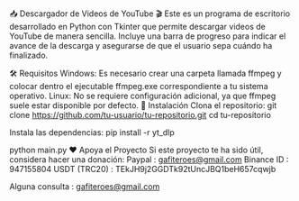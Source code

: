 📥 Descargador de Videos de YouTube 🎬
Este es un programa de escritorio desarrollado en Python con Tkinter que permite descargar videos de YouTube de manera sencilla. Incluye una barra de progreso para indicar el avance de la descarga y asegurarse de que el usuario sepa cuándo ha finalizado.

🛠 Requisitos
Windows: Es necesario crear una carpeta llamada ffmpeg y colocar dentro el ejecutable ffmpeg.exe correspondiente a tu sistema operativo.
Linux: No se requiere configuración adicional, ya que ffmpeg suele estar disponible por defecto.
🚀 Instalación
Clona el repositorio:
git clone https://github.com/tu-usuario/tu-repositorio.git
cd tu-repositorio

Instala las dependencias:
pip install -r yt_dlp

python main.py
❤️ Apoya el Proyecto
Si este proyecto te ha sido útil, considera hacer una donación:
Paypal : gafiteroes@gmail.com
Binance ID : 947155804
USDT (TRC20) : TEkJH9j2GGDTk92tUncJBQ1beH657cqwjb

Alguna consulta : gafiteroes@gmail.com

